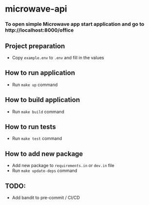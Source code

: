 # microwave-api

### To open simple Microwave app start application and go to http://localhost:8000/office

## Project preparation
* Copy `example.env` to `.env` and fill in the values

## How to run application
* Run `make up` command

## How to build application
* Run `make build` command

## How to run tests
* Run `make test` command

## How to add new package
* Add new package to `requirements.in` or `dev.in` file
* Run `make update-deps` command


## TODO:
* Add bandit to pre-commit / CI/CD

